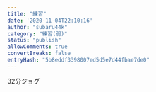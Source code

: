```yaml
---
title: "練習"
date: '2020-11-04T22:10:16'
author: "subaru44k"
category: "練習(弱)"
status: "publish"
allowComments: true
convertBreaks: false
entryHash: "5b8eddf3398007ed5d5e7d44fbae7de0"
---
```

32分ジョグ

